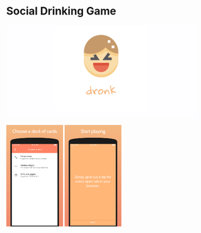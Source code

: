 # Social Drinking Game

<div align="center">
    <img src="assets/feature-graphic.png">
</div>
<br>


<div style="display: inline-block;">
    <img width="30%" src="assets/screenshot-1.png">
    <img width="30%" src="assets/screenshot-2.png">
</div>
